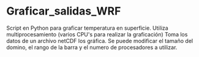 # Graficar_salidas_WRF
Script en Python para graficar temperatura en superficie. Utiliza multiprocesamiento (varios CPU's para realizar la graficación) Toma los datos de un archivo netCDF los gráfica. Se puede modificar el tamaño del domino, el rango de la barra y el numero de procesadores a utilizar. 
